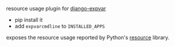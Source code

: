 resource usage plugin for [django-expvar](https://github.com/thraxil/django-expvar/)

* pip install it
* add `expvarcmdline` to `INSTALLED_APPS`

exposes the resource usage reported by Python's
[resource](https://docs.python.org/2/library/resource.html#resource-usage) library.
